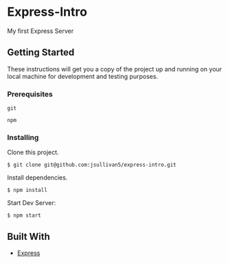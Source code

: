 # Express-Intro

My first Express Server

## Getting Started

These instructions will get you a copy of the project up and running on your local machine for development and testing purposes.

### Prerequisites

```
git
```

```
npm
```

### Installing

Clone this project.
```
$ git clone git@github.com:jsullivan5/express-intro.git

```
Install dependencies.
```
$ npm install
```

Start Dev Server:
```
$ npm start
```

## Built With

* [Express](https://expressjs.com/en/api.html)
